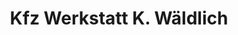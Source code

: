 ---
title: "Kfz Werkstatt K. Wäldlich"
url: /bochum/kfz-werkstatt-k-waeldlich/
shop: Autowerkstatt
---